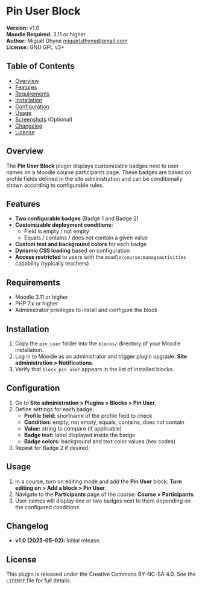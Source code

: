 # Pin User Block

**Version:** v1.0  
**Moodle Required:** 3.11 or higher  
**Author:** Miguël Dhyne <miguel.dhyne@gmail.com>  
**License:** GNU GPL v3+

## Table of Contents

- [Overview](#overview)  
- [Features](#features)  
- [Requirements](#requirements)  
- [Installation](#installation)  
- [Configuration](#configuration)  
- [Usage](#usage)  
- [Screenshots](#screenshots) (Optional)  
- [Changelog](#changelog)  
- [License](#license)

## Overview

The **Pin User Block** plugin displays customizable badges next to user names on a Moodle course participants page. These badges are based on profile fields defined in the site administration and can be conditionally shown according to configurable rules.

## Features

- **Two configurable badges** (Badge 1 and Badge 2)  
- **Customizable deployment conditions:**  
  - Field is empty / not empty  
  - Equals / contains / does not contain a given value  
- **Custom text and background colors** for each badge  
- **Dynamic CSS loading** based on configuration  
- **Access restricted** to users with the `moodle/course:manageactivities` capability (typically teachers)

## Requirements

- Moodle 3.11 or higher  
- PHP 7.x or higher  
- Administrator privileges to install and configure the block

## Installation

1. Copy the `pin_user` folder into the `blocks/` directory of your Moodle installation.  
2. Log in to Moodle as an administrator and trigger plugin upgrade: **Site administration > Notifications**.  
3. Verify that `block_pin_user` appears in the list of installed blocks.

## Configuration

1. Go to **Site administration > Plugins > Blocks > Pin User**.  
2. Define settings for each badge:  
   - **Profile field:** shortname of the profile field to check  
   - **Condition:** empty, not empty, equals, contains, does not contain  
   - **Value:** string to compare (if applicable)  
   - **Badge text:** label displayed inside the badge  
   - **Badge colors:** background and text color values (hex codes)  
3. Repeat for Badge 2 if desired.

## Usage

1. In a course, turn on editing mode and add the **Pin User** block: **Turn editing on > Add a block > Pin User**.  
2. Navigate to the **Participants** page of the course: **Course > Participants**.  
3. User names will display one or two badges next to them depending on the configured conditions.

## Changelog

- **v1.0 (2025-05-02):** Initial release.

## License

This plugin is released under the Creative Commons BY-NC-SA 4.0. See the `LICENSE` file for full details.
